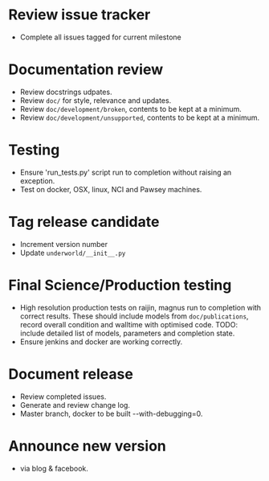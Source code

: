 Review issue tracker 
====================
* Complete all issues tagged for current milestone 

Documentation review 
====================
* Review docstrings udpates.
* Review ``doc/`` for style, relevance and updates.
* Review ``doc/development/broken``, contents to be kept at a minimum.
* Review ``doc/development/unsupported``, contents to be kept at a minimum.

Testing
=======
* Ensure 'run_tests.py' script run to completion without raising an exception.
* Test on docker, OSX, linux, NCI and Pawsey machines.

Tag release candidate 
=====================
* Increment version number
* Update ``underworld/__init__.py``

Final Science/Production testing
================================
* High resolution production tests on raijin, magnus run to completion with correct results. These should include models from ``doc/publications``, record overall condition and walltime with optimised code.  TODO: include detailed list of models, parameters and completion state.
* Ensure jenkins and docker are working correctly.

Document release
================
* Review completed issues.
* Generate and review change log.
* Master branch, docker to be built --with-debugging=0. 

Announce new version
====================
* via blog & facebook.


